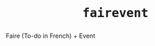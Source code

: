 <h1>
  <p align="center">
    <samp>
      fairevent
    </samp>
  </p>
</h1>

Faire (To-do in French) + Event

